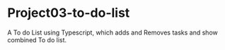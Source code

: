 # Project03-to-do-list
A To do List using Typescript, which adds and Removes tasks and show combined To do list.
